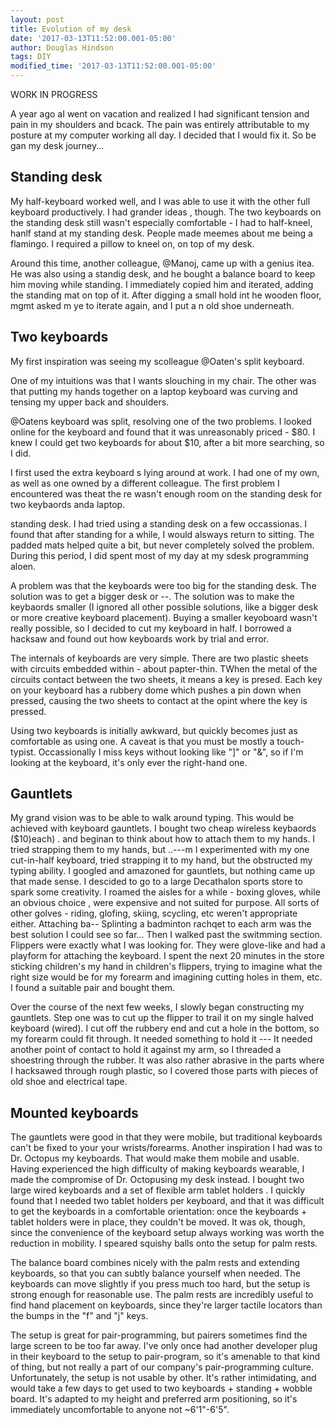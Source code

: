 ```yaml
---
layout: post
title: Evolution of my desk
date: '2017-03-13T11:52:00.001-05:00'
author: Douglas Hindson
tags: DIY
modified_time: '2017-03-13T11:52:00.001-05:00'
---
```


WORK IN PROGRESS

A year ago aI went on vacation and realized I had significant tension and pain in my shoulders and bcack. The pain was entirely attributable to my posture at my computer working all day. I decided that I would fix it. So be gan my desk journey...

## Standing desk

My half-keyboard worked well, and I was able to use it with the other full keyboard productively. I had grander ideas , though. The two keyboards on the standing desk still wasn't especially comfortable - I had to half-kneel, hanlf stand at my standing desk. People made meemes about me being a flamingo. I required a pillow to kneel on, on top of my desk.

Around this time, another colleague, @Manoj, came up with a genius itea. He was also using a standig desk, and he bought a balance board to keep him moving while standing. I immediately copied him and iterated, adding the standing mat on top of it. After digging a small hold int he wooden floor, mgmt asked m ye to iterate again, and I put a n old shoe underneath.

## Two keyboards

My first inspiration was seeing my scolleague @Oaten's split keyboard.

One of my intuitions was that I wants slouching in my chair. The other was that putting my hands together on a laptop keyboard was curving and tensing my upper back and shoulders.

@Oatens keyboard was split, resolving one of the two problems. I looked online for the keyboard and found that it was unreasonably priced - $80. I knew I could get two keyboards for about $10, after a bit more searching, so I did.

I first used the extra keyboard s lying around at work. I had one of my own, as well as one owned by a different colleague. The first problem I encountered was theat the re wasn't enough room on the standing desk for two keybaords anda laptop.

<Above> standing desk. I had tried using a standing desk on a few occassionas. I found that after standing for a while, I would alsways return to sitting. The padded mats helped quite a bit, but never completely solved the problem. During this period, I did spent most of my day at my sdesk programming aloen.

A problem was that the keyboards were too big for the standing desk. The solution was to get a bigger desk or --. The solution was to make the keybaords smaller (I ignored all other possible solutions, like a bigger desk or more creative keyboard placement). Buying a smaller keyoboard wasn't really possible, so I decided to cut my keyboard in half. I borrowed a hacksaw and found out how keyboards work by trial and error.

The internals of keyboards are very simple. There are two plastic sheets with circuits embedded within - about papter-thin. TWhen the metal of the circuits contact between the two sheets, it means a key is presed. Each key on your keyboard has a rubbery dome which pushes a pin down when pressed, causing the two sheets to contact at the opint where the key is pressed.

Using two keyboards is initially awkward, but quickly becomes just as comfortable as using one. A caveat is that you must be mostly a touch-typist. Occassionally I miss keys without looking like "]" or "&", so if I'm looking at the keyboard, it's only ever the right-hand one.

## Gauntlets

My grand vision was to be able to walk around typing. This would be achieved with keyboard gauntlets. I bought two cheap wireless keybaords ($10)each) . and beginan to think about how to attach them to my hands. I tried strapping them to my hands, but ..---m I experimented with my one cut-in-half keyboard, tried strapping it to my hand, but the obstructed my typing ability. I googled and amazoned for gauntlets, but nothing came up that made sense. I descided to go to a large Decathalon sports store to spark some creativity. I roamed the aisles for a while - boxing gloves, while an obvious choice , were expensive and not suited for purpose. All sorts of other golves - riding, glofing, skiing, scycling, etc weren't appropriate either. Attaching ba-- Splinting a badminton rachqet to each arm was the best solution I could see so far... Then I walked past the switmming section. Flippers were exactly what I was looking for. They were glove-like and had a playform for attaching the keyboard. I spent the next 20 minutes in the store sticking children's my hand in children's flippers, trying to imagine what the right size would be for my forearm and imagining cutting holes in them, etc. I found a suitable pair and bought them.


Over the course of the next few weeks, I slowly began constructing my gauntlets. Step one was to cut up the flipper to trail it on my single halved keyboard (wired). I cut off the rubbery end and cut a hole in the bottom, so my forearm could fit through. It needed something to hold it --- It needed another point of contact to hold it against my arm, so I threaded a shoestring through the rubber. It was also rather abrasive in the parts where I hacksawed through rough plastic, so I covered those parts with pieces of old shoe and electrical tape.


## Mounted keyboards

The gauntlets were good in that they were mobile, but traditional keyboards can't be fixed to your your wrists/forearms. Another inspiration I had was to Dr. Octopus my keyboards. <insert dr octopus keyboard pic> That would make them mobile and usable. Having experienced the high difficulty of making keyboards wearable, I made the compromise of Dr. Octopusing my desk instead. I bought two large wired keyboards <amazon link> and a set of flexible arm tablet holders <amazon link>. I quickly found that I needed two tablet holders per keyboard, and that it was difficult to get the keyboards in a comfortable orientation: once the keyboards + tablet holders were in place, they couldn't be moved. It was ok, though, since the convenience of the keyboard setup always working was worth the reduction in mobility. I speared squishy balls onto the setup for palm rests. 

The balance board combines nicely with the palm rests and extending keyboards, so that you can subtly balance yourself when needed. The keyboards can move slightly if you press much too hard, but the setup is strong enough for reasonable use. The palm rests are incredibly useful to find hand placement on keyboards, since they're larger tactile locators than the bumps in the "f" and "j" keys.

The setup is great for pair-programming, but pairers sometimes find the large screen to be too far away. I've only once had another developer plug in their keyboard to the setup to pair-program, so it's amenable to that kind of thing, but not really a part of our company's pair-programming culture. Unfortunately, the setup is not usable by other. It's rather intimidating, and would take a few days to get used to two keyboards + standing + wobble board. It's adapted to my height and preferred arm positioning, so it's immediately uncomfortable to anyone not ~6'1"-6'5".


